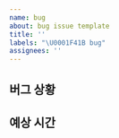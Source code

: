 ```yaml
---
name: bug
about: bug issue template
title: ''
labels: "\U0001F41B bug"
assignees: ''
---
```


## 버그 상황

## 예상 시간
